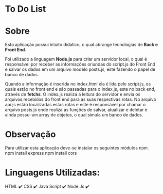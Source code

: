 # To Do List



<h1>Sobre</h1>
Esta aplicação possui intuito didatico, o qual abrange tecnologias de <b>Back e Front End</b>. 
<p>Foi utilizado a linguagem <b>Node.js</b> para criar um servidor local, o qual é responsável por receber as informações oriundas do script.js do Front End e salvar os dados em um arquivo modelo posts.js, este fazendo o papel de banco de dados.</p> 
<p>Quando a informação é inserida no index.html ela é lida pelo script.js, os quais estão no front end e são passadas para o index.js, este no back end, através de <b>fetchs</b>. O index.js realiza a leitura do servidor e envia os arquivos recebidos do front end para as suas respectivas rotas. No arquivo api.js estão localizadas estas rotas e este é responsável por chamar o arquivo posts.js onde realiza as funções de salvar, atualizar e deletar e ainda possui um array de objetos, o qual simula um banco de dados.</p> 

<h1>Observação</h1>
Para utilizar esta aplicação deve-se instalar os seguintes módulos npm.
npm install express
npm install cors

<h1>Linguagens Utilizadas:</h1>
HTML ✔️
CSS ✔️
Java Script ✔️
Node Js ✔️
